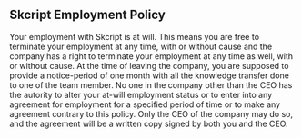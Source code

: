 ## Skcript Employment Policy

Your employment with Skcript is at will. This means you are free to terminate your employment at any time, with or without cause and the company has a right to terminate your employment at any time as well, with or without cause. At the time of leaving the company, you are supposed to provide a notice-period of one month with all the knowledge transfer done to one of the team member. No one in the company other than the CEO has the autority to alter your at-will employment status or to enter into any agreement for employment for a specified period of time or to make any agreement contrary to this policy. Only the CEO of the company may do so, and the agreement will be a written copy signed by both you and the CEO. 
